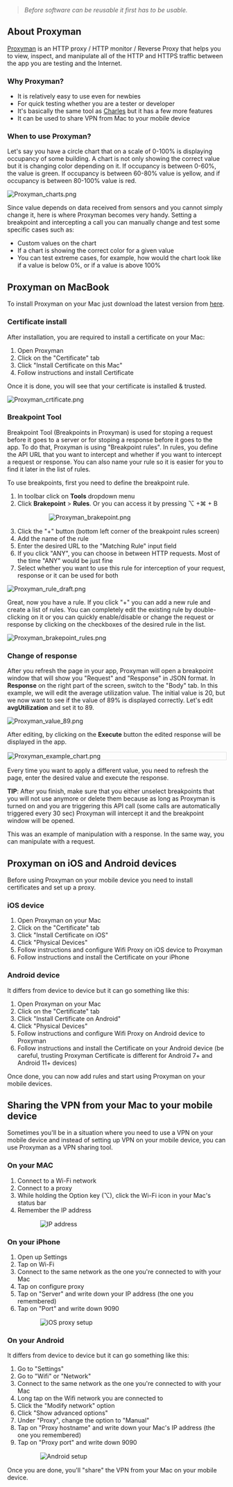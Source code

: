 > *Before software can be reusable it first has to be usable.*

## About Proxyman

[Proxyman](https://proxyman.io/) is an HTTP proxy / HTTP monitor / Reverse Proxy that helps you to view, inspect, and manipulate all of the HTTP and HTTPS traffic between the app you are testing and the Internet.

### Why Proxyman?

* It is relatively easy to use even for newbies 
* For quick testing whether you are a tester or developer 
* It's basically the same tool as [Charles](https://infinum.com/handbook/books/qa/tools/using-charles) but it has a few more features 
* It can be used to share VPN from Mac to your mobile device 

### When to use Proxyman?

Let's say you have a circle chart that on a scale of 0-100% is displaying occupancy of some building. A chart is not only showing the correct value but it is changing color depending on it. 
If occupancy is between 0-60%, the value is green. If occupancy is between 60-80% value is yellow, and if occupancy is between 80-100% value is red.

![Proxyman_charts.png](/img/Proxyman_charts.png)

Since value depends on data received from sensors and you cannot simply change it, here is where Proxyman becomes very handy. Setting a breakpoint and intercepting a call you can manually change and test some specific cases such as:

* Custom values on the chart
* If a chart is showing the correct color for a given value
* You can test extreme cases, for example, how would the chart look like if a value is below 0%, or if a value is above 100%
 
## Proxyman on MacBook

To install Proxyman on your Mac just download the latest version from [here](https://proxyman.io/). 

### Certificate install 

After installation, you are required to install a certificate on your Mac:  

1. Open Proxyman 
2. Click on the "Certificate" tab 
3. Click "Install Certificate on this Mac"
4. Follow instructions and install Certificate

Once it is done, you will see that your certificate is installed & trusted. 

![Proxyman_crtificate.png](/img/Proxyman_crtificate.png)

### Breakpoint Tool 

Breakpoint Tool (Breakpoints in Proxyman) is used for stoping a request before it goes to a server or for stoping a response before it goes to the app. To do that, Proxyman is using "Breakpoint rules". In rules, you define the API URL that you want to intercept and whether if you want to intercept a request or response. You can also name your rule so it is easier for you to find it later in the list of rules.

To use breakpoints, first you need to define the breakpoint rule. 

1. In toolbar click on **Tools** dropdown menu 
2. Click **Brakepoint** > **Rules**. Or you can access it by pressing ⌥ +⌘ + B
 <span style="display:block; margin-top:15px; margin-bottom:15px; margin-left:auto; margin-right:auto; width:70%;">![Proxyman_brakepoint.png](/img/Proxyman_brakepoint.png)</span>
3. Click the "+" button (bottom left corner of the breakpoint rules screen)
4. Add the name of the rule 
5. Enter the desired URL to the "Matching Rule" input field 
6. If you click "ANY", you can choose in between HTTP requests. Most of the time "ANY" would be just fine  
7. Select whether you want to use this rule for interception of your request, response or it can be used for both 

![Proxyman_rule_draft.png](/img/Proxyman_rule_draft.png)

Great, now you have a rule. If you click "+" you can add a new rule and create a list of rules. You can completely edit the existing rule by double-clicking on it or you can quickly enable/disable or change the request or response by clicking on the checkboxes of the desired rule in the list. 

![Proxyman_brakepoint_rules.png](/img/Proxyman_brakepoint_rules.png)

### Change of response

After you refresh the page in your app, Proxyman will open a breakpoint window that will show you "Request" and "Response" in JSON format. In **Response**  on the right part of the screen, switch to the "Body" tab. In this example, we will edit the average utilization value. The initial value is 20, but we now want to see if the value of 89% is displayed correctly. Let's edit **avgUtilization** and set it to 89. 

![Proxyman_value_89.png](/img/Proxyman_value_89.png)

After editing, by clicking on the **Execute** button the edited response will be displayed in the app. 

<span style="display:block; border: 1px solid #e0e0e0; margin-top:15px; margin-bottom:15px; margin-left:auto; margin-right:auto; width:100%;">![Proxyman_example_chart.png](/img/Proxyman_example_chart.png)</span>

Every time you want to apply a different value, you need to refresh the page, enter the desired value and execute the response.

**TIP**: After you finish, make sure that you either unselect breakpoints that you will not use anymore or delete them because as long as Proxyman is turned on and you are triggering this API call (some calls are automatically triggered every 30 sec) Proxyman will intercept it and the breakpoint window will be opened.

This was an example of manipulation with a response. In the same way, you can manipulate with a request. 

## Proxyman on iOS and Android devices

Before using Proxyman on your mobile device you need to install certificates and set up a proxy. 

### iOS device

1. Open Proxyman on your Mac
2. Click on the "Certificate" tab
3. Click "Install Certificate on iOS"
4. Click "Physical Devices"
5. Follow instructions and configure Wifi Proxy on iOS device to Proxyman
6. Follow instructions and install the Certificate on your iPhone 

### Android device

It differs from device to device but it can go something like this: 

1. Open Proxyman on your Mac
2. Click on the "Certificate" tab
3. Click "Install Certificate on Android"
4. Click "Physical Devices"
5. Follow instructions and configure Wifi Proxy on Android device to Proxyman
6. Follow instructions and install the Certificate on your Android device (be careful, trusting Proxyman Certificate is different for Android 7+ and Android 11+ devices)

Once done, you can now add rules and start using Proxyman on your mobile devices. 

## Sharing the VPN from your Mac to your mobile device
 
Sometimes you'll be in a situation where you need to use a VPN on your mobile device and instead of setting up VPN on your mobile device, you can use Proxyman as a VPN sharing tool.

### On your MAC

1. Connect to a Wi-Fi network
2. Connect to a proxy
3. While holding the Option key (⌥), click the Wi-Fi icon in your Mac's status bar
4. Remember the IP address

<span style="display:block; margin-top:15px; margin-bottom:15px; margin-left:auto; margin-right:auto; width:70%;">![IP address](/img/proxyman1.png)</span>
 
### On your iPhone

1. Open up Settings
2. Tap on Wi-Fi
3. Connect to the same network as the one you're connected to with your Mac
4. Tap on configure proxy
5. Tap on "Server" and write down your IP address (the one you remembered)
6. Tap on "Port" and write down 9090

<span style="display:block; margin-top:15px; margin-bottom:15px; margin-left:auto; margin-right:auto; width:70%;">![iOS proxy setup](/img/ios_proxy_setup.gif)</span>
 
### On your Android

It differs from device to device but it can go something like this:

1. Go to "Settings"
2. Go to "Wifi" or "Network"
3. Connect to the same network as the one you're connected to with your Mac
4. Long tap on the Wifi network you are connected to
5. Click the "Modify network" option
6. Click "Show advanced options"
7. Under "Proxy", change the option to "Manual"
8. Tap on "Proxy hostname" and write down your Mac's IP address (the one you remembered)
9. Tap on "Proxy port" and write down 9090

<span style="display:block; margin-top:15px; margin-bottom:15px; margin-left:auto; margin-right:auto; width:70%;">![Android setup](/img/android_proxy_setup.gif)</span>
 
Once you are done, you'll "share" the VPN from your Mac on your mobile device.
